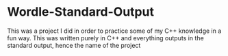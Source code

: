 # Wordle-Standard-Output
This was a project I did in order to practice some of my C++ knowledge in a fun way.
This was written purely in C++ and everything outputs in the standard output, hence the name of the project
